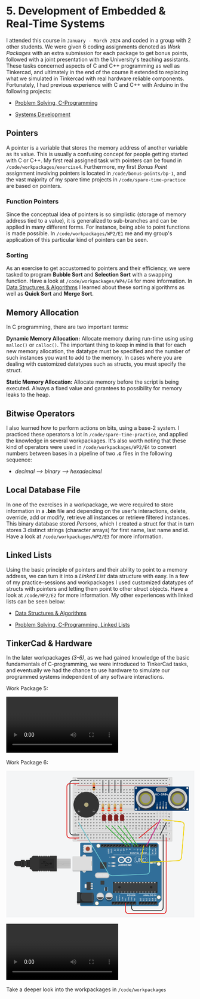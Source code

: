 # 5. Development of Embedded & Real-Time Systems

I attended this course in `January - March 2024` and coded in a group with 2 other students. We were given 6 coding assignments denoted as *Work Packages* with an extra submission for each package to get bonus points, followed with a joint presentation with the University's teaching assistants. These tasks concerned aspects of C and C++ programming as well as Tinkercad, and ultimately in the end of the course it extended to replacing what we simulated in Tinkercad with real hardware reliable components. Fortunately, I had previous experience with C and C++ with Arduino in the following projects:

- [Problem Solving, C-Programming](https://gitlab.com/jex-projects/mrjex/-/tree/main/problem-solving/3.%20C-Programming?ref_type=heads)

- [Systems Development](https://gitlab.com/jex-projects/mrjex/-/tree/main/projects/1.%20courses/year-1/7.%20Systems%20Development/WioPlay/seeed-wio-terminal/WioPlay?ref_type=heads)


## Pointers

A pointer is a variable that stores the memory address of another variable as its value. This is usually a confusing concept for people getting started with C or C++. My first real assigned task with pointers can be found in `/code/workpackages/exercise4`. Furthermore, my first *Bonus Point* assignment involving pointers is located in `/code/bonus-points/bp-1`, and the vast majority of my spare time projects in `/code/spare-time-practice` are based on pointers.

### Function Pointers

Since the conceptual idea of pointers is so simplistic (storage of memory address tied to a value), it is generalized to sub-branches and can be applied in many different forms. For instance, being able to point functions is made possible. In `/code/workpackages/WP2/E1` me and my group's application of this particular kind of pointers can be seen.

### Sorting

As an exercise to get accustomed to pointers and their efficiency, we were tasked to program **Bubble Sort** and **Selection Sort** with a swapping function. Have a look at `/code/workpackages/WP4/E4` for more information. In [Data Structures & Algorithms](https://gitlab.com/jex-projects/mrjex/-/tree/main/projects/1.%20courses/year-1/5.%20Data%20Structures%20&%20Algorithms?ref_type=heads) I learned about these sorting algorithms as well as **Quick Sort** and **Merge Sort**.


## Memory Allocation

In C programming, there are two important terms:

**Dynamic Memory Allocation:** Allocate memory during run-time using using `malloc()` or `calloc()`. The important thing to keep in mind is that for each new memory allocation, the datatype must be specified and the number of such instances you want to add to the memory. In cases where you are dealing with customized datatypes such as structs, you must specify the struct.

**Static Memory Allocation:** Allocate memory before the script is being executed. Always a fixed value and garantees to possibility for memory leaks to the heap.


## Bitwise Operators

I also learned how to perform actions on bits, using a base-2 system. I practiced these operators a lot in `/code/spare-time-practice`, and applied the knowledge in several workpackages. It's also worth noting that these kind of operators were used in `/code/workpackages/WP2/E4` to convert numbers between bases in a pipeline of two **.c** files in the following sequence:

- *decimal --> binary --> hexadecimal*


## Local Database File

In one of the exercises in a workpackage, we were required to store information in a **.bin** file and depending on the user's interactions, delete, override, add or modify, retrieve all instances or retrieve filtered instances. This binary database stored *Persons*, which I created a struct for that in turn stores 3 distinct strings (character arrays) for first name, last name and id. Have a look at `/code/workpackages/WP2/E3` for more information.


## Linked Lists

Using the basic principle of pointers and their ability to point to a memory address, we can turn it into a *Linked List* data structure with easy. In a few of my practice-sessions and workpackages I used customized datatypes of structs with pointers and letting them point to other struct objects. Have a look at `/code/WP2/E2` for more information. My other experiences with linked lists can be seen below:

- [Data Structures & Algorithms](https://gitlab.com/jex-projects/mrjex/-/tree/main/projects/1.%20courses/year-1/5.%20Data%20Structures%20&%20Algorithms?ref_type=heads)

- [Problem Solving, C-Programming, Linked Lists](https://gitlab.com/jex-projects/mrjex/-/tree/main/problem-solving/3.%20C-Programming/linked-lists?ref_type=heads)


## TinkerCad & Hardware

In the later workpackages *(3-6)*, as we had gained knowledge of the basic fundamentals of C-programming, we were introduced to TinkerCad tasks, and eventually we had the chance to use hardware to simulate our programmed systems independent of any software interactions.

Work Package 5:

![wp-5.demo](code/workpackages/WP5/WP5%20-%20Video.mp4)

Work Package 6:

![wp-6-picture](code/workpackages/WP6/E2/E2_circuit.png)

![wp-6-demo](code/workpackages/WP6/E2/E2_demo.mp4)

Take a deeper look into the workpackages in `/code/workpackages`